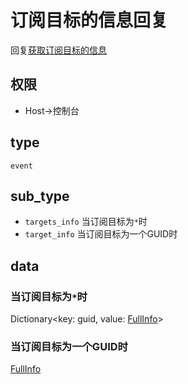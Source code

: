 # 订阅目标的信息回复

回复[获取订阅目标的信息](../action/getInfo)

## 权限

- Host->控制台

## type

`event`

## sub_type

- `targets_info` 当订阅目标为`*`时
- `target_info` 当订阅目标为一个GUID时

## data

### 当订阅目标为`*`时

Dictionary<key: guid, value: [FullInfo](../struct/fullInfo)>

### 当订阅目标为一个GUID时

[FullInfo](../struct/fullInfo)
